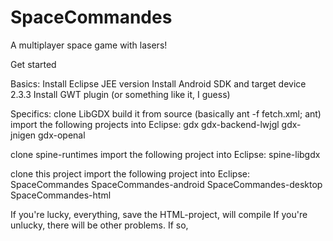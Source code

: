 SpaceCommandes
==============

A multiplayer space game with lasers!


Get started

Basics:
Install Eclipse JEE version
Install Android SDK and target device 2.3.3
Install GWT plugin (or something like it, I guess)

Specifics:
clone LibGDX
build it from source (basically ant -f fetch.xml; ant)
import the following projects into Eclipse:
gdx
gdx-backend-lwjgl
gdx-jnigen
gdx-openal

clone spine-runtimes
import the following project into Eclipse:
spine-libgdx

clone this project
import the following project into Eclipse:
SpaceCommandes
SpaceCommandes-android
SpaceCommandes-desktop
SpaceCommandes-html


If you're lucky, everything, save the HTML-project, will compile
If you're unlucky, there will be other problems. If so, <insert preferred course of action here>
